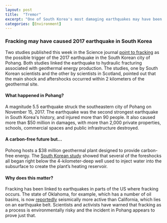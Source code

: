 ```yaml
---
layout: post
title:  "Tremor"
excerpt: "One of South Korea's most damaging earthquakes may have been triggered by fracking."
categories: [Environment]
---
```


### Fracking may have caused 2017 earthquake in South Korea

Two studies published this week in the Science journal <a href="https://www.ecowatch.com/south-korea-earthquake-fracking-2563846110.html" target="_blank">point to fracking</a> as the possible trigger of the 2017 earthquake in the South Korean city of Pohang. Both studies linked the earthquake to hydraulic fracturing associated with geothermal energy production. The studies, one by South Korean scientists and the other by scientists in Scotland, pointed out that the main shock and aftershocks occurred within 2 kilometers of the geothermal site.

#### What happened in Pohang?

A magnitude 5.5 earthquake struck the southeastern city of Pohang on November 15, 2017. The earthquake was the second strongest earthquake in South Korea's history, and injured more than 90 people. It also caused more than $50 million in damages, with more than 2,000 private properties, schools, commercial spaces and public infrastructure destroyed.

#### A carbon-free future but...

Pohong hosts a $38 million geothermal plant designed to provide carbon-free energy. The <a href="http://www.sciencemag.org/news/2018/04/second-largest-earthquake-modern-south-korean-history-tied-geothermal-plant" target="_blank">South Korean study</a> showed that several of the foreshocks all began right below the 4-kilometer-deep well used to inject water into the subsurface to create the plant’s heating reservoir.

#### Why does this matter?

Fracking has been linked to earthquakes in parts of the US where fracking occurs. The state of Oklahoma, for example, which has a number of oil basins, is now <a href="https://www.bloomberg.com/news/articles/2018-02-09/new-breed-of-fracking-earthquakes-sends-warning-to-oil-drillers" target="_blank">reportedly</a> seismically more active than California, which lies on an earthquake belt. Scientists and activists have warned that fracking as a process is environmentally risky and the incident in Pohang appears to prove just that.
